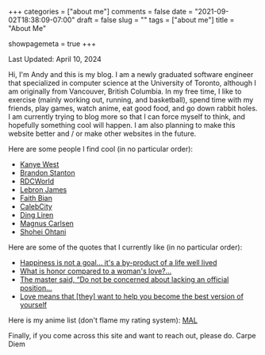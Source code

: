 +++ 
categories = ["about me"]
comments = false
date = "2021-09-02T18:38:09-07:00"
draft = false
slug = ""
tags = ["about me"]
title = "About Me"

showpagemeta = true
+++

Last Updated: April 10, 2024

Hi, I'm Andy and this is my blog. I am a newly graduated software engineer that specialized in computer science at the University of Toronto, although I am originally from Vancouver, British Columbia. In my free time, I like to exercise (mainly working out, running, and basketball), spend time with my friends, play games, watch anime, eat good food, and go down rabbit holes. I am currently trying to blog more so that I can force myself to think, and hopefully something cool will happen. I am also planning to make this website better and / or make other websites in the future.

Here are some people I find cool (in no particular order):

- [Kanye West](https://twitter.com/kanyewest)
- [Brandon Stanton](https://www.humansofnewyork.com/)
- [RDCWorld](https://www.youtube.com/user/rdcworld1)
- [Lebron James](https://www.instagram.com/kingjames/?hl=en)
- [Faith Bian](https://liquipedia.net/dota2/Faith_bian)
- [CalebCity](https://www.youtube.com/c/CalebCity)
- [Ding Liren](https://en.chessbase.com/post/who-is-ding-liren)
- [Magnus Carlsen](https://www.youtube.com/watch?v=0ZO28NtkwwQ)
- [Shohei Ohtani](https://www.youtube.com/watch?v=RCtvOL9xJg4)

Here are some of the quotes that I currently like (in no particular order):

- [Happiness is not a goal... it's a by-product of a life well lived](https://www.goodreads.com/quotes/215395-happiness-is-not-a-goal-it-s-a-by-product-of-a-life)
- [What is honor compared to a woman's love?...](https://www.goodreads.com/quotes/175402-what-is-honor-compared-to-a-woman-s-love-what-is)
- [The master said, “Do not be concerned about lacking an official position...](https://www.goodreads.com/book/show/27297.The_Analects)  
- [Love means that [they] want to help you become the best version of yourself](https://www.youtube.com/watch?v=X0-SXS6zdEQ&feature=share&utm_source=EJGixIgBCJiu2KjB4oSJEQ&t=3500)

Here is my anime list (don't flame my rating system): [MAL](https://myanimelist.net/profile/Andyctct)

Finally, if you come across this site and want to reach out, please do. Carpe Diem
